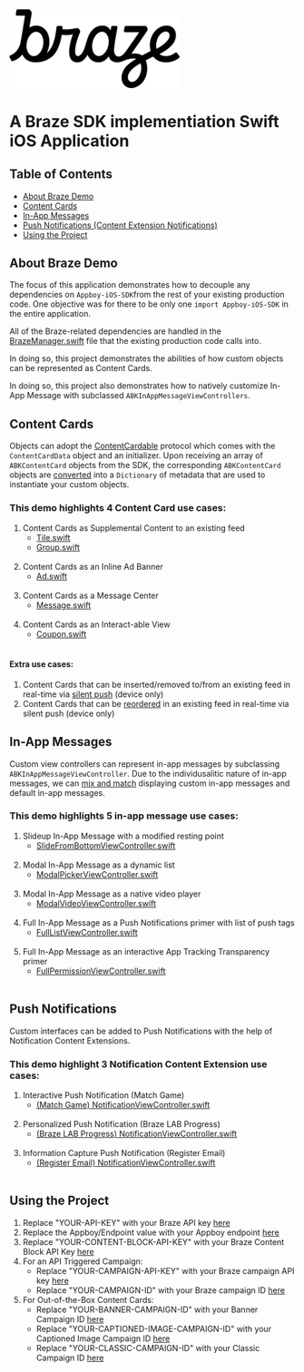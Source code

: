 <img src="https://github.com/Appboy/appboy-ios-sdk/blob/master/braze-logo.png" width="300" title="Braze Logo" />

# A Braze SDK implementiation Swift iOS Application

## Table of Contents
- [About Braze Demo](#about-braze-demo)
- [Content Cards](#content-cards)
- [In-App Messages](#in-app-messages)
- [Push Notifications (Content Extension Notifications)](#push-notifications)
- [Using the Project](#using-the-project)



## About Braze Demo
The focus of this application demonstrates how to decouple any dependencies on `Appboy-iOS-SDK`from the rest of your existing production code. One objective was for there to be only one `import Appboy-iOS-SDK` in the entire application.

All of the Braze-related dependencies are handled in the [BrazeManager.swift](https://github.com/braze-inc/braze-growth-shares-ios-demo-app/blob/master/Braze-Demo/BrazeManager.swift) file that the existing production code calls into.

In doing so, this project demonstrates the abilities of how custom objects can be represented as Content Cards. 

In doing so, this project also demonstrates how to natively customize In-App Message with subclassed `ABKInAppMessageViewControllers`.

## Content Cards

Objects can adopt the [ContentCardable](https://github.com/braze-inc/braze-growth-shares-ios-demo-app/blob/master/Braze-Demo/Model/Content-Cards/ContentCardData.swift#L9) protocol which comes with the `ContentCardData` object and an initializer.
Upon receiving an array of `ABKContentCard` objects from the SDK, the corresponding `ABKContentCard` objects are [converted](https://github.com/braze-inc/braze-growth-shares-ios-demo-app/blob/master/Braze-Demo/BrazeManager.swift#L248) into a `Dictionary` of metadata that are used to instantiate your custom objects.

### This demo highlights 4 Content Card use cases:
1. Content Cards as Supplemental Content to an existing feed
    - [Tile.swift](https://github.com/braze-inc/braze-growth-shares-ios-demo-app/blob/master/Braze-Demo/Model/Content-Cards/Tile.swift#L18)
    - [Group.swift](https://github.com/braze-inc/braze-growth-shares-ios-demo-app/blob/master/Braze-Demo/Model/Content-Cards/Group.swift#L34)</br></br>
2. Content Cards as an Inline Ad Banner
    - [Ad.swift](https://github.com/braze-inc/braze-growth-shares-ios-demo-app/blob/master/Braze-Demo/Model/Content-Cards/Ad.swift#L5)</br></br>
3. Content Cards as a Message Center
    - [Message.swift](https://github.com/braze-inc/braze-growth-shares-ios-demo-app/blob/master/Braze-Demo/Model/Content-Cards/Message.swift#L7)</br></br>
4. Content Cards as an Interact-able View
    - [Coupon.swift](https://github.com/braze-inc/braze-growth-shares-ios-demo-app/blob/master/Braze-Demo/Model/Content-Cards/Coupon.swift#L5)</br></br> 
    
#### Extra use cases:
1. Content Cards that can be inserted/removed to/from an existing feed in real-time via [silent push](https://github.com/braze-inc/braze-growth-shares-ios-demo-app/blob/master/Braze-Demo/BrazeManager.swift#L76) (device only)
2. Content Cards that can be [reordered](https://github.com/braze-inc/braze-growth-shares-ios-demo-app/blob/master/Braze-Demo/DataSource/TileListDataSource.swift#L97) in an existing feed in real-time via silent push (device only)

## In-App Messages

Custom view controllers can represent in-app messages by subclassing `ABKInAppMessageViewController`. Due to the individusalitic nature of in-app messages, we can [mix and match](https://github.com/braze-inc/braze-growth-shares-ios-demo-app/blob/master/Braze-Demo/BrazeManager.swift#L155) displaying custom in-app messages and default in-app messages.

### This demo highlights 5 in-app message use cases:
1. Slideup In-App Message with a modified resting point
    - [SlideFromBottomViewController.swift](https://github.com/braze-inc/braze-growth-shares-ios-demo-app/blob/master/Braze-Demo/ViewController/In-App-Messages/SlideFromBottomViewController.swift)</br></br> 
2. Modal In-App Message as a dynamic list
    - [ModalPickerViewController.swift](https://github.com/braze-inc/braze-growth-shares-ios-demo-app/blob/master/Braze-Demo/ViewController/In-App-Messages/ModalPickerViewController/ModalPickerViewController.swift)</br></br> 
3. Modal In-App Message as a native video player
    - [ModalVideoViewController.swift](https://github.com/braze-inc/braze-growth-shares-ios-demo-app/blob/master/Braze-Demo/ViewController/In-App-Messages/ModalVideoViewController/ModalVideoViewController.swift)</br></br> 
4. Full In-App Message as a Push Notifications primer with list of push tags
    - [FullListViewController.swift](https://github.com/braze-inc/braze-growth-shares-ios-demo-app/blob/master/Braze-Demo/ViewController/In-App-Messages/FullListViewController/FullListViewController.swift)</br></br>
5. Full In-App Message as an interactive App Tracking Transparency primer
    - [FullPermissionViewController.swift](https://github.com/braze-inc/braze-growth-shares-ios-demo-app/blob/master/Braze-Demo/ViewController/In-App-Messages/FullPermissionViewController/FullPermissionViewController.swift)</br></br>  

## Push Notifications

Custom interfaces can be added to Push Notifications with the help of Notification Content Extensions. 

### This demo highlight 3 Notification Content Extension use cases:
1. Interactive Push Notification (Match Game)
    - [(Match Game) NotificationViewController.swift](https://github.com/braze-inc/braze-growth-shares-ios-demo-app/blob/master/Braze-Demo-Match-Game-Content-Extension/ViewController/NotificationViewController.swift)</br></br> 
2. Personalized Push Notification (Braze LAB Progress)
    - [(Braze LAB Progress) NotificationViewController.swift](https://github.com/braze-inc/braze-growth-shares-ios-demo-app/blob/master/Braze-Demo-LAB-Progress-Content-Extension/ViewController/NotificationViewController.swift)</br></br> 
3. Information Capture Push Notification (Register Email)
    - [(Register Email) NotificationViewController.swift](https://github.com/braze-inc/braze-growth-shares-ios-demo-app/blob/master/Braze-Demo-LAB-Register-Content-Extension/NotificationViewController.swift)</br></br> 


## Using the Project
1. Replace "YOUR-API-KEY" with your Braze API key [here](https://github.com/braze-inc/braze-growth-shares-ios-demo-app/blob/master/Braze-Demo/BrazeManager.swift#L9)
2. Replace the Appboy/Endpoint value with your Appboy endpoint [here](https://github.com/braze-inc/braze-growth-shares-ios-demo-app/blob/master/Braze-Demo/Info.plist#L8)
3. Replace "YOUR-CONTENT-BLOCK-API-KEY" with your Braze Content Block API Key [here](https://github.com/braze-inc/braze-growth-shares-ios-demo-app/blob/master/Braze-Demo/ViewController/MessageCenterDetailViewController.swift#L99)
4. For an API Triggered Campaign:
    - Replace "YOUR-CAMPAIGN-API-KEY" with your Braze campaign API key [here](https://github.com/braze-inc/braze-growth-shares-ios-demo-app/blob/master/Braze-Demo/ViewController/Settings/ContentCardSettingsViewController.swift#L61)
    - Replace "YOUR-CAMPAIGN-ID" with your Braze campaign ID [here](https://github.com/braze-inc/braze-growth-shares-ios-demo-app/blob/master/Braze-Demo/ViewController/Settings/ContentCardSettingsViewController.swift#L60)
5. For Out-of-the-Box Content Cards:
    - Replace "YOUR-BANNER-CAMPAIGN-ID" with your Banner Campaign ID [here](https://github.com/braze-inc/braze-growth-shares-ios-demo-app/blob/master/Braze-Demo/Model/Content-Cards/OutOfTheBoxContentCardConfigurationData.swift#L34)
    - Replace "YOUR-CAPTIONED-IMAGE-CAMPAIGN-ID" with your Captioned Image Campaign ID [here](https://github.com/braze-inc/braze-growth-shares-ios-demo-app/blob/master/Braze-Demo/Model/Content-Cards/OutOfTheBoxContentCardConfigurationData.swift#L35)
    - Replace "YOUR-CLASSIC-CAMPAIGN-ID" with your Classic Campaign ID [here](https://github.com/braze-inc/braze-growth-shares-ios-demo-app/blob/master/Braze-Demo/Model/Content-Cards/OutOfTheBoxContentCardConfigurationData.swift#L36)

